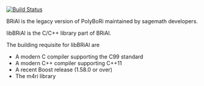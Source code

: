 [![Build Status](https://travis-ci.com/BRiAl/BRiAl.svg?branch=master)](https://travis-ci.com/BRiAl/BRiAl)

BRiAl is the legacy version of PolyBoRi maintained by sagemath developers.

libBRiAl is the C/C++ library part of BRiAl.

The building requisite for libBRiAl are
* A modern C compiler supporting the C99 standard
* A modern C++ compiler supporting C++11
* A recent Boost release (1.58.0 or over)
* The m4ri library
